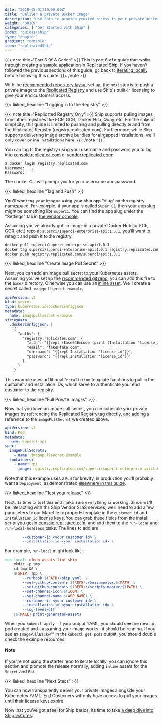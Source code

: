 ```yaml
---
date: "2018-05-01T19:00:00Z"
title: "Deliver a private Docker Image"
description: "Use Ship to provide proxied access to your private Docker images"
weight: "30109"
categories: [ "Get Started with Ship" ]
index: "guides/ship"
type: "chapter"
gradient: "console"
icon: "replicatedShip"
---
```


{{< note title="Part 6 Of A Series" >}}
This is part 6 of a guide that walks through creating a sample application in Replicated Ship. If you haven't followed the previous sections of this guide, go back to [iterating locally](../iterate-locally) before following this guide.
{{< /note >}}

With the [recommended repository layout](../iterate-locally) set up, the next step is to push a private image to the [Replicated Registry](/docs/registry/security) and use Ship's built-in licensing to give your end customers access.


{{< linked_headline "Logging in to the Registry" >}}

{{< note title="Replicated Registry Only" >}}
Ship supports pulling images from other registries like ECR, GCR, Docker Hub, Quay, etc. For the
sake of simplicity, this guide is limited to pushing and pulling directly to and from the Replicated Registry
(registry.replicated.com). Furthermore, while Ship supports delivering image archive bundles for airgapped installations,
we'll only cover online installations here.
{{< /note >}}

You can log to the registry using your username and password you to log into [console.replicated.com](https://console.replicated.com) or [vendor.replicated.com](https://vendor.replicated.com):

```bash
$ docker login registry.replicated.com
Username: ...
Password:
```

The docker CLI will prompt you for your username and password.

{{< linked_headline "Tag and Push" >}}

You'll want tag your images using your ship app "slug" as the registry namespace. For example, if your app is called `Super CI`, then your app slug might be something like `superci`. You can find the app slug under the "Settings" tab in [the vendor console](https://vendor.replicated.com).

Assuming you've already got an image in a private Docker Hub (or ECR, GCR, etc.) repo at `superci/superci-enterprise-api:1.0.1`, you'lll want to retag it and push it to the registry.

```bash
docker pull superci/superci-enterprise-api:1.0.1
docker tag superci/superci-enterprise-api:1.0.1 registry.replicated.com/superci/api:1.0.1
docker push registry.replicated.com/superci/api:1.0.1
```


{{< linked_headline "Create Image Pull Secret" >}}

Next, you can add an image pull secret to your Kubernetes assets. Assuming you've set up the [recommended git repo](../iterate-locally), you can add this file to the `base/` directory. Otherwise you can use an [inline asset](/docs/ship/assets/inline). We'll create a secret called `imagepullsecret-example`.

```yaml
apiVersion: v1
kind: Secret
type: kubernetes.io/dockerconfigjson
metadata:
  name: imagepullsecret-example
stringData:
  .dockerconfigjson: |
    {
      "auths": {
        "registry.replicated.com": {
          "auth": "{{repl (Base64Encode (print (Installation "license_id") ":" (Installation "license_id")))}}",
          "email": "fake@fake.com",
          "username": "{{repl Installation "license_id"}}",
          "password": "{{repl Installation "license_id"}}"
        }
      }
    }
```

This example uses additional `Installation` template functions to pull in the customer and installation IDs, which
serve to authenticate your end customer to the registry.

{{< linked_headline "Pull Private Images" >}}

Now that you have an image pull secret, you can schedule your private images by referencing the Replicated Registry tag directly, and adding a reference to the `imagePullSecret` we created above.

```yaml
apiVersion: v1
kind: Pod
metadata:
  name: superci-api
spec:
  imagePullSecrets:
    - name: imagepullsecret-example
  containers:
    - name: api
      image: registry.replicated.com/superci/superci-enterprise-api:1.0.1
```

Note that this example uses a `Pod` for brevity, in production you'll probably want a `Deployment`, as demonstrated [elsewhere in this guide](/guides/kubernetes-with-ship/create-a-release#assets).

{{< linked_headline "Test your release" >}}

Next, its time to test this and make sure everything is working. Since we'll be interacting with the Ship Vendor SaaS services, we'll need to add a few parameters to our Makefile to properly template in the `customer_id` and `installation_id` license keys. You can grab these fields from the install script you got in [console.replicated.com](https://console.replicated.com), and add them to the `run-local` and `run-local-headless` tasks. The lines to add are

```makefile
	    --customer-id <your customer id> \
	    --installation-id <your installation id> \
```

For example, `run-local` might look like:

```makefile
run-local: clean-assets lint-ship
	mkdir -p tmp
	cd tmp && \
	$(SHIP) app \
	    --runbook $(PATH)/ship.yaml  \
	    --set-github-contents $(REPO):/base:master:$(PATH) \
	    --set-github-contents $(REPO):/scripts:master:$(PATH) \
	    --set-channel-icon $(ICON) \
	    --set-channel-name $(APP_NAME) \
	    --customer-id <your customer id> \
	    --installation-id <your installation id> \
	    --log-level=off
	@$(MAKE) print-generated-assets
```

When you `kubectl apply -f` your output YAML, you should see the new `api` pod created and--assuming your image works--it should be running. If you see an `ImagePullBackoff` in the `kubectl get pods` output, you should double check the example resources.

#### Note

If you're not using the [starter repo to iterate locally](../iterate-locally), you can ignore this section and
promote the release normally, adding `inline` assets for the `Secret` and `Pod`.

{{< linked_headline "Next Steps" >}}

You can now transparently deliver your private images alongside your Kubernetes YAML. End Customers will only have access to pull your images until their license keys expire.

Now that you've got a feel for Ship basics, its time to take [a deep dive into Ship features](../explore-features).
